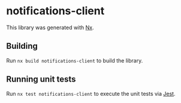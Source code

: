 # notifications-client

This library was generated with [Nx](https://nx.dev).

## Building

Run `nx build notifications-client` to build the library.

## Running unit tests

Run `nx test notifications-client` to execute the unit tests via [Jest](https://jestjs.io).
